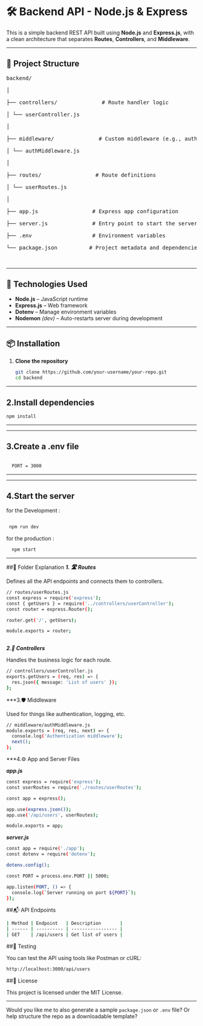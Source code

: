 # 🛠️ Backend API - Node.js & Express

This is a simple backend REST API built using **Node.js** and **Express.js**, with a clean architecture that separates **Routes**, **Controllers**, and **Middleware**.

---

## 📁 Project Structure  <br>
<pre>
backend/  <br>
│                   <br>
├── controllers/              # Route handler logic   <br>
│ └── userController.js    <br>
│                                <br>
├── middleware/              # Custom middleware (e.g., auth, logger)  <br>
│ └── authMiddleware.js  <br>
│                            <br>
├── routes/                 # Route definitions  <br>
│ └── userRoutes.js   <br>
│                      <br>
├── app.js                 # Express app configuration                          <br>
├── server.js              # Entry point to start the server                <br>
├── .env                   # Environment variables                              <br>
└── package.json          # Project metadata and dependencies              <br>

</pre>



---

## 🚀 Technologies Used

- **Node.js** – JavaScript runtime
- **Express.js** – Web framework
- **Dotenv** – Manage environment variables
- **Nodemon** *(dev)* – Auto-restarts server during development

---

## 📦 Installation

1. **Clone the repository**
   ```bash
   git clone https://github.com/your-username/your-repo.git
   cd backend

 ---
## 2.Install dependencies
   ```bash
  npm install
```
  ---

 ---
##  3.Create a .env file

```bash

  PORT = 3000

```

  ---


  ---

 ## 4.Start the server

 


  for the Development :
  ```bash
  
   npm run dev
```


  for the production :
```bash
  npm start
```



---

##🧱 Folder Explanation
***1. 🛣️ Routes***

Defines all the API endpoints and connects them to controllers.

```bash
// routes/userRoutes.js
const express = require('express');
const { getUsers } = require('../controllers/userController');
const router = express.Router();

router.get('/', getUsers);

module.exports = router; 
 
```

***2.🧠 Controllers***

Handles the business logic for each route.

```bash
// controllers/userController.js
exports.getUsers = (req, res) => {
  res.json({ message: 'List of users' });
};

```

***3.🛡️ Middleware

Used for things like authentication, logging, etc.

```bash
// middleware/authMiddleware.js
module.exports = (req, res, next) => {
  console.log('Authentication middleware');
  next();
};

```

***4.⚙️ App and Server Files

***app.js***
```bash
const express = require('express');
const userRoutes = require('./routes/userRoutes');

const app = express();

app.use(express.json());
app.use('/api/users', userRoutes);

module.exports = app;

```


***server.js***

```bash
const app = require('./app');
const dotenv = require('dotenv');

dotenv.config();

const PORT = process.env.PORT || 5000;

app.listen(PORT, () => {
  console.log(`Server running on port ${PORT}`);
});

```



##📬 API Endpoints

```bash
| Method | Endpoint   | Description       |
| ------ | ---------- | ----------------- |
| GET    | /api/users | Get list of users |

```

##🧪 Testing

You can test the API using tools like Postman or cURL:

```bash
http://localhost:3000/api/users

```

##📄 License

This project is licensed under the MIT License.


---

Would you like me to also generate a sample `package.json` or `.env` file? Or help structure the repo as a downloadable template?









